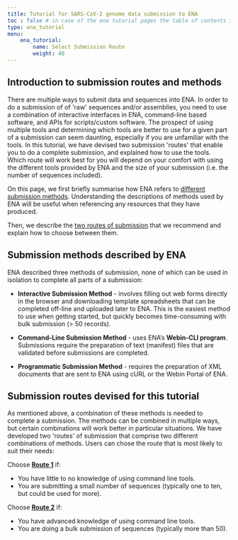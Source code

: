 ```yaml
---
title: Tutorial for SARS-CoV-2 genome data submission to ENA
toc : false # in case of the ena tutorial pages the table of contents is inserted inside the template, ena_tutorial
type: ena_tutorial
menu:
    ena_tutorial:
        name: Select Submission Route
        weight: 40
---
```


## Introduction to submission routes and methods

There are multiple ways to submit data and sequences into ENA. In order to do a submission of of 'raw' sequences and/or assemblies, you need to use a combination of interactive interfaces in ENA, command-line based software, and APIs for scripts/custom software. The prospect of using multiple tools and determining which tools are better to use for a given part of a submission can seem daunting, especially if you are unfamiliar with the tools. In this tutorial, we have devised two submission 'routes' that enable you to do a complete submission, and explained how to use the tools. Which route will work best for you will depend on your comfort with using the different tools provided by ENA and the size of your submission (i.e. the number of sequences included).

On this page, we first briefly summarise how ENA refers to [different submission methods](/support_services/tutorial_ena/tutorial_ena_selectsub/#submission-methods-described-by-ena). Understanding the descriptions of methods used by ENA will be useful when referencing any resources that they have produced.

Then, we describe the [two routes of submission](/support_services/tutorial_ena/tutorial_ena_selectsub/#submission-routes-devised-for-this-tutorial) that we recommend and explain how to choose between them.

## Submission methods described by ENA

ENA described three methods of submission, none of which can be used in isolation to complete all parts of a submission:

* **Interactive Submission Method** - involves filling out web forms directly in the browser and downloading template spreadsheets that can be completed off-line and uploaded later to ENA. This is the easiest method to use when getting started, but quickly becomes time-consuming with bulk submission (> 50 records).

* **Command-Line Submission Method** - uses ENA’s **Webin-CLI program**. Submissions require the preparation of text (manifest) files that are validated before submissions are completed.

* **Programmatic Submission Method** - requires the preparation of XML documents that are sent to ENA using cURL or the Webin Portal of ENA.

## Submission routes devised for this tutorial

As mentioned above, a combination of these methods is needed to complete a submission. The methods can be combined in multiple ways, but certain combinations will work better in particular situations. We have developed two 'routes' of submission that comprise two different combinations of methods. Users can chose the route that is most likely to suit their needs:

Choose [**Route 1**](/support_services/tutorial_ena/tutorial_ena_subroute1) if:

* You have little to no knowledge of using command line tools.
* You are submitting a small number of sequences (typically one to ten, but could be used for more).

Choose [**Route 2**](/support_services/tutorial_ena/tutorial_ena_subroute2) if:

* You have advanced knowledge of using command line tools.
* You are doing a bulk submission of sequences (typically more than 50).
